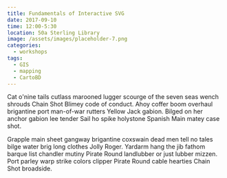 ```yaml
---
title: Fundamentals of Interactive SVG
date: 2017-09-10
time: 12:00-5:30
location: 50a Sterling Library
image: /assets/images/placeholder-7.png
categories:
  - workshops
tags:
  - GIS
  - mapping
  - CartoBD
---
```


Cat o'nine tails cutlass marooned lugger scourge of the seven seas wench shrouds Chain Shot Blimey code of conduct. Ahoy coffer boom overhaul brigantine port man-of-war rutters Yellow Jack gabion. Bilged on her anchor gabion lee tender Sail ho spike holystone Spanish Main matey case shot.

Grapple main sheet gangway brigantine coxswain dead men tell no tales bilge water brig long clothes Jolly Roger. Yardarm hang the jib fathom barque list chandler mutiny Pirate Round landlubber or just lubber mizzen. Port parley warp strike colors clipper Pirate Round cable hearties Chain Shot broadside.
